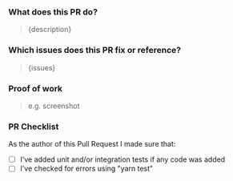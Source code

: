 ### What does this PR do?

> {description}

### Which issues does this PR fix or reference?

> {issues}

### Proof of work

> e.g. screenshot

### PR Checklist

As the author of this Pull Request I made sure that:

- [ ] I've added unit and/or integration tests if any code was added
- [ ] I've checked for errors using "yarn test"
